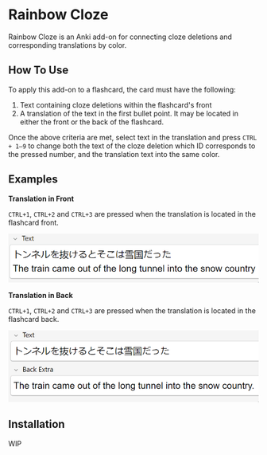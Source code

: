 # Rainbow Cloze
Rainbow Cloze is an Anki add-on for connecting cloze deletions and corresponding translations by color. 

## How To Use
To apply this add-on to a flashcard, the card must have the following:

1. Text containing cloze deletions within the flashcard's front
2. A translation of the text in the first bullet point. It may be located in either the front or the back of the flashcard.

Once the above criteria are met, select text in the translation and press `CTRL + 1—9` to change both the text of the cloze deletion which ID corresponds to the pressed number, and the translation text into the same color.

## Examples
**Translation in Front**

`CTRL+1`, `CTRL+2` and `CTRL+3` are pressed when the translation is located in the flashcard front.

![Alt Text](https://github.com/gyuudon3187/rainbow-cloze/blob/main/front.gif?raw=true)

**Translation in Back**

`CTRL+1`, `CTRL+2` and `CTRL+3` are pressed when the translation is located in the flashcard back.

![Alt Text](https://github.com/gyuudon3187/rainbow-cloze/blob/main/back.gif?raw=true)

## Installation
WIP
